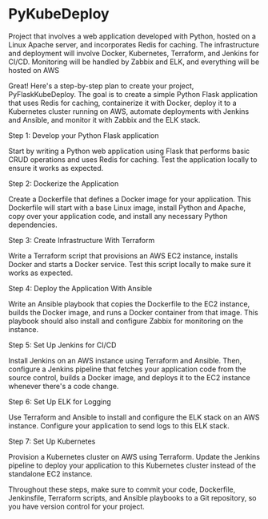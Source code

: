 # PyKubeDeploy
Project that involves a web application developed with Python, hosted on a Linux Apache server, and incorporates Redis for caching. The infrastructure and deployment will involve Docker, Kubernetes, Terraform, and Jenkins for CI/CD. Monitoring will be handled by Zabbix and ELK, and everything will be hosted on AWS

Great! Here's a step-by-step plan to create your project, PyFlaskKubeDeploy. The goal is to create a simple Python Flask application that uses Redis for caching, containerize it with Docker, deploy it to a Kubernetes cluster running on AWS, automate deployments with Jenkins and Ansible, and monitor it with Zabbix and the ELK stack.

Step 1: Develop your Python Flask application

Start by writing a Python web application using Flask that performs basic CRUD operations and uses Redis for caching. Test the application locally to ensure it works as expected.

Step 2: Dockerize the Application

Create a Dockerfile that defines a Docker image for your application. This Dockerfile will start with a base Linux image, install Python and Apache, copy over your application code, and install any necessary Python dependencies.

Step 3: Create Infrastructure With Terraform

Write a Terraform script that provisions an AWS EC2 instance, installs Docker and starts a Docker service. Test this script locally to make sure it works as expected.

Step 4: Deploy the Application With Ansible

Write an Ansible playbook that copies the Dockerfile to the EC2 instance, builds the Docker image, and runs a Docker container from that image. This playbook should also install and configure Zabbix for monitoring on the instance.

Step 5: Set Up Jenkins for CI/CD

Install Jenkins on an AWS instance using Terraform and Ansible. Then, configure a Jenkins pipeline that fetches your application code from the source control, builds a Docker image, and deploys it to the EC2 instance whenever there's a code change.

Step 6: Set Up ELK for Logging

Use Terraform and Ansible to install and configure the ELK stack on an AWS instance. Configure your application to send logs to this ELK stack.

Step 7: Set Up Kubernetes

Provision a Kubernetes cluster on AWS using Terraform. Update the Jenkins pipeline to deploy your application to this Kubernetes cluster instead of the standalone EC2 instance.

Throughout these steps, make sure to commit your code, Dockerfile, Jenkinsfile, Terraform scripts, and Ansible playbooks to a Git repository, so you have version control for your project.